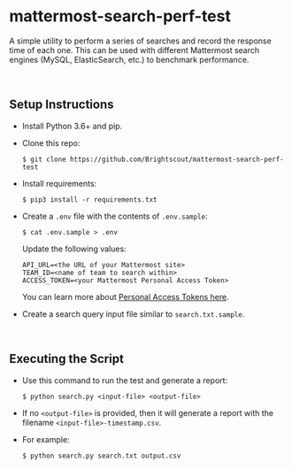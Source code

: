 # mattermost-search-perf-test
A simple utility to perform a series of searches and record the response time of each one. This can be used with different Mattermost search engines (MySQL, ElasticSearch, etc.) to benchmark performance.

<br>

## Setup Instructions
* Install Python 3.6+ and pip.

* Clone this repo:
  ```
  $ git clone https://github.com/Brightscout/mattermost-search-perf-test
  ```
* Install requirements:
  ```
  $ pip3 install -r requirements.txt
  ````
* Create a `.env` file with the contents of `.env.sample`:
    ```
    $ cat .env.sample > .env
    ```
    Update the following values:
    ```
    API_URL=<the URL of your Mattermost site>
    TEAM_ID=<name of team to search within>
    ACCESS_TOKEN=<your Mattermost Personal Access Token>
    ```
    You can learn more about [Personal Access Tokens here](https://docs.mattermost.com/developer/personal-access-tokens.html#personal-access-tokens).

* Create a search query input file similar to `search.txt.sample`. 

<br>

## Executing the Script
   * Use this command to run the test and generate a report:
     ```
     $ python search.py <input-file> <output-file>
     ```
   * If no `<output-file>` is provided, then it will generate a report with the filename 
   `<input-file>-timestamp.csv`.
   
   * For example: <br> 
      ```
      $ python search.py search.txt output.csv
      ```
